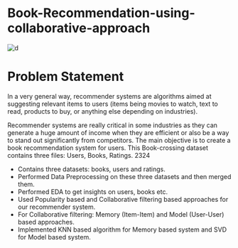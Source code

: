 
# Book-Recommendation-using-collaborative-approach

![d](https://user-images.githubusercontent.com/102940106/183637598-f6db26dd-37ad-4d4b-af49-b87c72bac0f1.jpg)

# **Problem Statement**
In a very general way, recommender systems are algorithms aimed at suggesting relevant items to users (items being movies to watch, text to read, products to buy, or anything else depending on industries).

Recommender systems are really critical in some industries as they can generate a huge amount of income when they are efficient or also be a way to stand out significantly from competitors. The main objective is to create a book recommendation system for users.
This Book-crossing dataset contains three files: Users, Books, Ratings.
2324

* Contains three datasets: books, users and ratings.
* Performed Data Preprocessing on these three datasets and then merged them.
* Performed EDA to get insights on users, books etc.
* Used Popularity based and Collaborative filtering based approaches for our recommender system.
* For Collaborative filtering: Memory (Item-Item) and Model (User-User) based approaches.
* Implemented KNN based algorithm for Memory based system and SVD for Model based system.

